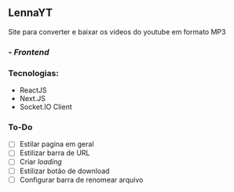 ## LennaYT

Site para converter e baixar os videos do youtube em formato MP3

### - _Frontend_

### Tecnologias:

- ReactJS
- Next.JS
- Socket.IO Client

### To-Do

- [ ] Estilar pagina em geral
- [ ] Estilizar barra de URL
- [ ] Criar _loading_
- [ ] Estilizar botão de download
- [ ] Configurar barra de renomear arquivo
